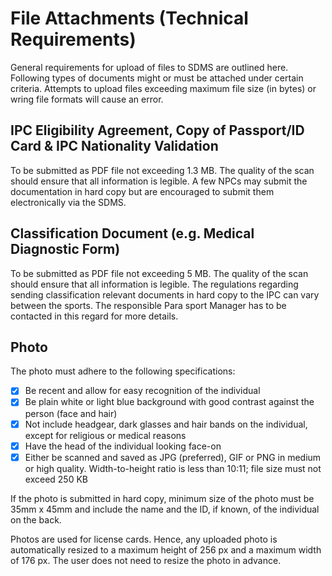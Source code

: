 # File Attachments (Technical Requirements)

General requirements for upload of files to SDMS are outlined here. Following types of documents might or must be attached under certain criteria. Attempts to upload files exceeding maximum file size (in bytes) or wring file formats will cause an error.

## IPC Eligibility Agreement, Copy of Passport/ID Card & IPC Nationality Validation

To be submitted as PDF file not exceeding 1.3 MB. The quality of the scan should ensure that all information is legible. A few NPCs may submit the documentation in hard copy but are encouraged to submit them electronically via the SDMS.

## Classification Document (e.g. Medical Diagnostic Form)

To be submitted as PDF file not exceeding 5 MB. The quality of the scan should ensure that all information is legible. The regulations regarding sending classification relevant documents in hard copy to the IPC can vary between the sports. The responsible Para sport Manager has to be contacted in this regard for more details.

## Photo

The photo must adhere to the following specifications:

- [x] Be recent and allow for easy recognition of the individual
- [x] Be plain white or light blue background with good contrast against the person (face and hair)
- [x] Not include headgear, dark glasses and hair bands on the individual, except for religious or medical reasons
- [x] Have the head of the individual looking face-on
- [x] Either be scanned and saved as JPG (preferred), GIF or PNG in medium or high quality. Width-to-height ratio is less than 10:11; file size must not exceed 250 KB

If the photo is submitted in hard copy, minimum size of the photo must be 35mm x 45mm and include the name and the ID, if known, of the individual on the back.

Photos are used for license cards. Hence, any uploaded photo is automatically resized to a maximum height of 256 px and a maximum width of 176 px. The user does not need to resize the photo in advance.
